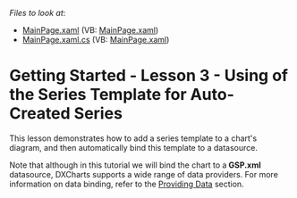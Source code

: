 <!-- default file list -->
*Files to look at*:

* [MainPage.xaml](./CS/SilverlightApplication3/MainPage.xaml) (VB: [MainPage.xaml](./VB/SilverlightApplication3/MainPage.xaml))
* [MainPage.xaml.cs](./CS/SilverlightApplication3/MainPage.xaml.cs) (VB: [MainPage.xaml](./VB/SilverlightApplication3/MainPage.xaml))
<!-- default file list end -->
# Getting Started - Lesson 3 - Using of the Series Template for Auto-Created Series


<p>This lesson demonstrates how to add a series template to a chart's diagram, and then automatically bind this template to a datasource.</p><p>Note that although in this tutorial we will bind the chart to a<strong> </strong><strong>GSP.xm</strong><strong>l</strong> datasource, DXCharts supports a wide range of data providers. For more information on data binding, refer to the <a href="http://help.devexpress.com/#Silverlight/CustomDocument5364"><u>Providing Data</u></a>  section.</p><p></p>

<br/>


